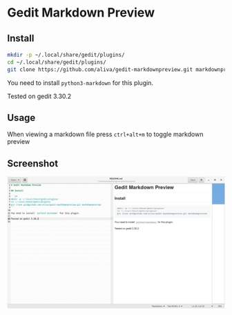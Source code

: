 # Gedit Markdown Preview

## Install

```sh
mkdir -p ~/.local/share/gedit/plugins/
cd ~/.local/share/gedit/plugins/
git clone https://github.com/aliva/gedit-markdownpreview.git markdownpreview
```

You need to install `python3-markdown` for this plugin.

Tested on gedit 3.30.2

## Usage

When viewing a markdown file press `ctrl+alt+m` to toggle markdown preview

## Screenshot

![screenshot](/screenshot.png)
